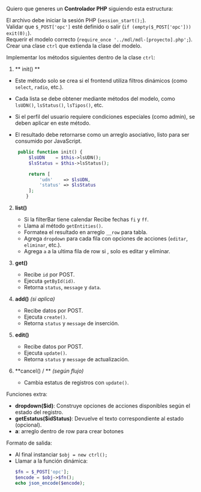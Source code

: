 Quiero que generes un **Controlador PHP** siguiendo esta estructura:

El archivo debe iniciar la sesión PHP (`session_start();`).  
Validar que `$_POST['opc']` esté definido o salir (`if (empty($_POST['opc'])) exit(0);`).  
Requerir el modelo correcto (`require_once '../mdl/mdl-[proyecto].php';`).  
Crear una clase `ctrl` que extienda la clase del modelo.

Implementar los métodos siguientes dentro de la clase `ctrl`:

1. ** init() **
- Este método solo se crea si el frontend utiliza filtros dinámicos (como `select`, `radio`, etc.).
- Cada lista se debe obtener mediante métodos del modelo, como `lsUDN()`, `lsStatus()`, `lsTipos()`, etc.
- Si el perfil del usuario requiere condiciones especiales (como admin), se deben aplicar en este método.
- El resultado debe retornarse como un arreglo asociativo, listo para ser consumido por JavaScript.

   ```php ejemplo
    public function init() {
        $lsUDN    = $this->lsUDN();
        $lsStatus = $this->lsStatus();

        return [
            'udn'    => $lsUDN,
            'status' => $lsStatus
        ];
       }

2. **list()**
   - Si la filterBar tiene calendar Recibe fechas `fi` y `ff`.
   - Llama al método `getEntities()`.
   - Formatea el resultado en arreglo `__row` para tabla.
   - Agrega `dropdown` para cada fila con opciones de acciones (`editar`, `eliminar`, etc.).
   - Agrega `a` a la ultima fila de row si , solo es editar y eliminar. 

3. **get()**
   - Recibe `id` por POST.
   - Ejecuta `getById(id)`.
   - Retorna `status`, `message` y `data`.

4. **add()** *(si aplica)*
   - Recibe datos por POST.
   - Ejecuta `create()`.
   - Retorna `status` y `message` de inserción.

5. **edit()**
   - Recibe datos por POST.
   - Ejecuta `update()`.
   - Retorna `status` y `message` de actualización.

6. **cancel() / ** *(según flujo)*
   - Cambia estatus de registros con `update()`.

Funciones extra:

- **dropdown($id)**: Construye opciones de acciones disponibles según el estado del registro.
- **getEstatus($idStatus)**: Devuelve el texto correspondiente al estado (opcional).
- **a**: arreglo dentro de row para crear botones

Formato de salida:
- Al final instanciar `$obj = new ctrl();`
- Llamar a la función dinámica:  
  ```php
  $fn = $_POST['opc'];
  $encode = $obj->$fn();
  echo json_encode($encode);









    